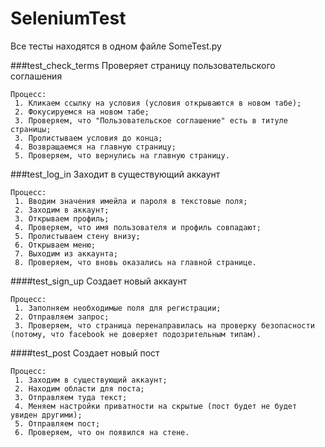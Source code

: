 # SeleniumTest

Все тесты находятся в одном файле SomeTest.py 

###test_check_terms
  Проверяет страницу пользовательского соглашения 
  ```
  Процесс: 
   1. Кликаем ссылку на условия (условия открываются в новом табе);
   2. Фокусируемся на новом табе;
   3. Проверяем, что "Пользовательское соглашение" есть в титуле страницы;
   3. Пролистываем условия до конца;
   4. Возвращаемся на главную страницу;
   5. Проверяем, что вернулись на главную страницу. 
  ``` 
###test_log_in
  Заходит в существующий аккаунт
  ```
  Процесс: 
   1. Вводим значения имейла и пароля в текстовые поля;
   2. Заходим в аккаунт;
   3. Открываем профиль;
   4. Проверяем, что имя пользователя и профиль совпадают;
   5. Пролистываем стену внизу;
   6. Открываем меню;
   7. Выходим из аккаунта;
   8. Проверяем, что вновь оказались на главной странице. 
  ```
####test_sign_up
  Создает новый аккаунт
  ```
  Процесс: 
   1. Заполняем необходимые поля для регистрации;
   2. Отправляем запрос;
   3. Проверяем, что страница перенаправилась на проверку безопасности (потому, что facebook не доверяет подозрительным типам).
  ```
####test_post
  Создает новый пост
  ```
  Процесс: 
   1. Заходим в существующий аккаунт;
   2. Находим области для поста;
   3. Отправляем туда текст;
   4. Меняем настройки приватности на скрытые (пост будет не будет увиден другими);
   5. Отправляем пост;
   6. Проверяем, что он появился на стене. 
  ```
